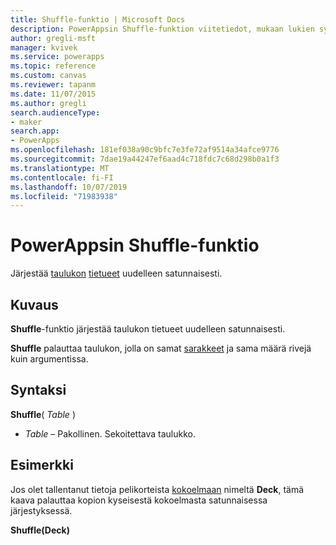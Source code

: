 ```yaml
---
title: Shuffle-funktio | Microsoft Docs
description: PowerAppsin Shuffle-funktion viitetiedot, mukaan lukien syntaksi ja esimerkki
author: gregli-msft
manager: kvivek
ms.service: powerapps
ms.topic: reference
ms.custom: canvas
ms.reviewer: tapanm
ms.date: 11/07/2015
ms.author: gregli
search.audienceType:
- maker
search.app:
- PowerApps
ms.openlocfilehash: 181ef038a90c9bfc7e3fe72af9514a34afce9776
ms.sourcegitcommit: 7dae19a44247ef6aad4c718fdc7c68d298b0a1f3
ms.translationtype: MT
ms.contentlocale: fi-FI
ms.lasthandoff: 10/07/2019
ms.locfileid: "71983938"
---
```

# <a name="shuffle-function-in-powerapps"></a>PowerAppsin Shuffle-funktio
Järjestää [taulukon](../working-with-tables.md) [tietueet](../working-with-tables.md#records) uudelleen satunnaisesti.

## <a name="description"></a>Kuvaus
**Shuffle**-funktio järjestää taulukon tietueet uudelleen satunnaisesti.

**Shuffle** palauttaa taulukon, jolla on samat [sarakkeet](../working-with-tables.md#columns) ja sama määrä rivejä kuin argumentissa.

## <a name="syntax"></a>Syntaksi
**Shuffle**( *Table* )

* *Table* – Pakollinen.  Sekoitettava taulukko.

## <a name="example"></a>Esimerkki
Jos olet tallentanut tietoja pelikorteista [kokoelmaan](../working-with-data-sources.md#collections) nimeltä **Deck**, tämä kaava palauttaa kopion kyseisestä kokoelmasta satunnaisessa järjestyksessä.

**Shuffle(Deck)**

